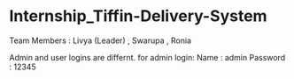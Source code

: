 # Internship_Tiffin-Delivery-System
Team Members : Livya (Leader) , Swarupa , Ronia

Admin and user logins are differnt.
for admin login:
Name : admin
Password : 12345
